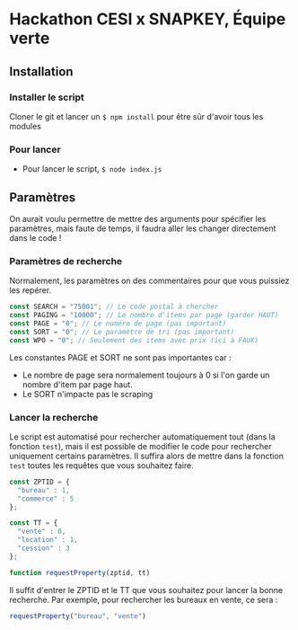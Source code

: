 # Hackathon CESI x SNAPKEY, Équipe verte

## Installation

### Installer le script

Cloner le git et lancer un `$ npm install` pour être sûr d'avoir tous les modules

### Pour lancer

- Pour lancer le script, `$ node index.js`

## Paramètres

On aurait voulu permettre de mettre des arguments pour spécifier les paramètres, mais faute de temps, il faudra aller les changer directement dans le code !

### Paramètres de recherche

Normalement, les paramètres on des commentaires pour que vous puissiez les repérer.

```js
const SEARCH = "75001"; // Le code postal à chercher
const PAGING = "10000"; // Le nombre d'items par page (garder HAUT)
const PAGE = "0"; // Le numéro de page (pas important)
const SORT = "0"; // Le paramètre de tri (pas important)
const WPO = "0"; // Seulement des items avec prix (ici à FAUX)
```

Les constantes PAGE et SORT ne sont pas importantes car :
- Le nombre de page sera normalement toujours à 0 si l'on garde un nombre d'item par page haut.
- Le SORT n'impacte pas le scraping

### Lancer la recherche

Le script est automatisé pour rechercher automatiquement tout (dans la fonction `test`), mais il est possible de modifier le code pour rechercher uniquement certains paramètres. Il suffira alors de mettre dans la fonction `test` toutes les requêtes que vous souhaitez faire.
```js
const ZPTID = {
  "bureau" : 1,
  "commerce" : 5
};

const TT = {
  "vente" : 0,
  "location" : 1,
  "cession" : 3
};

function requestProperty(zptid, tt)
```

Il suffit d'entrer le ZPTID et le TT que vous souhaitez pour lancer la bonne recherche. Par exemple, pour rechercher les bureaux en vente, ce sera :
```js
requestProperty("bureau", "vente")
```
